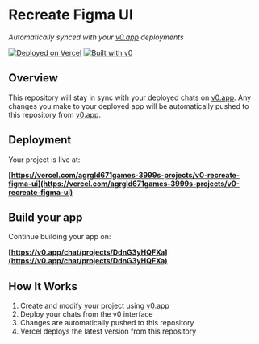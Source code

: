 # Recreate Figma UI

*Automatically synced with your [v0.app](https://v0.app) deployments*

[![Deployed on Vercel](https://img.shields.io/badge/Deployed%20on-Vercel-black?style=for-the-badge&logo=vercel)](https://vercel.com/agrgld671games-3999s-projects/v0-recreate-figma-ui)
[![Built with v0](https://img.shields.io/badge/Built%20with-v0.app-black?style=for-the-badge)](https://v0.app/chat/projects/DdnG3yHQFXa)

## Overview

This repository will stay in sync with your deployed chats on [v0.app](https://v0.app).
Any changes you make to your deployed app will be automatically pushed to this repository from [v0.app](https://v0.app).

## Deployment

Your project is live at:

**[https://vercel.com/agrgld671games-3999s-projects/v0-recreate-figma-ui](https://vercel.com/agrgld671games-3999s-projects/v0-recreate-figma-ui)**

## Build your app

Continue building your app on:

**[https://v0.app/chat/projects/DdnG3yHQFXa](https://v0.app/chat/projects/DdnG3yHQFXa)**

## How It Works

1. Create and modify your project using [v0.app](https://v0.app)
2. Deploy your chats from the v0 interface
3. Changes are automatically pushed to this repository
4. Vercel deploys the latest version from this repository